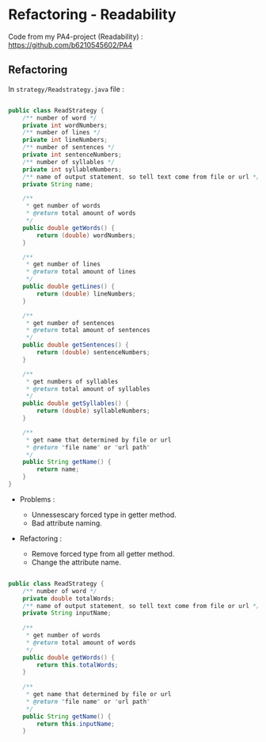 # Refactoring - Readability

Code from my PA4-project (Readability) : https://github.com/b6210545602/PA4

## Refactoring

In `strategy/Readstrategy.java` file :

``` java

public class ReadStrategy {
    /** number of word */
    private int wordNumbers;
    /** number of lines */
    private int lineNumbers;
    /** number of sentences */
    private int sentenceNumbers;
    /** number of syllables */
    private int syllableNumbers;
    /** name of output statement, so tell text come from file or url */
    private String name;

    /**
     * get number of words
     * @return total amount of words 
     */
    public double getWords() {
        return (double) wordNumbers;
    }

    /**
     * get number of lines
     * @return total amount of lines
     */
    public double getLines() {
        return (double) lineNumbers;
    }

    /**
     * get number of sentences
     * @return total amount of sentences
     */
    public double getSentences() {
        return (double) sentenceNumbers;
    }

    /**
     * get numbers of syllables
     * @return total amount of syllables
     */
    public double getSyllables() {
        return (double) syllableNumbers;
    }

    /**
     * get name that determined by file or url
     * @return "file name" or "url path"
     */
    public String getName() {
        return name;
    }
}

```

- Problems :
    - Unnessescary forced type in getter method.
    - Bad attribute naming.
    
- Refactoring :
    - Remove forced type from all getter method.
    - Change the attribute name.
    
``` java

public class ReadStrategy {
    /** number of word */
    private double totalWords; 
    /** name of output statement, so tell text come from file or url */
    private String inputName;
    
    /**
     * get number of words
     * @return total amount of words 
     */
    public double getWords() {
        return this.totalWords;
    }
    
    /**
     * get name that determined by file or url
     * @return "file name" or "url path"
     */
    public String getName() {
        return this.inputName;
    }

```
